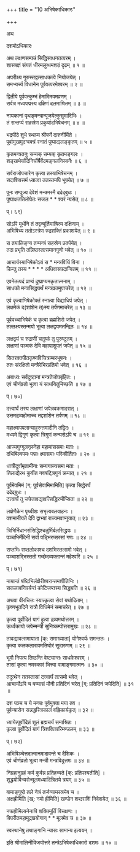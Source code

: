 +++
title = "10 अभिषेकाधिकारः"

+++

अथ

दशमोऽधिकारः

अथ लक्षणसम्पन्नं सिद्धिसाधनतत्परम् ।  
शास्त्रज्ञं संयतं धीरमलुब्धमशठं दृढम् ॥ १ ॥

अपरीक्ष्य गुरुस्तद्वत्साधकत्वे नियोजयेत् ।  
समभ्यर्च्य विधानेन पूर्ववत्परमेश्वरम् ॥ २ ॥

द्वितीये पूर्ववत्कुम्भं हेमादिमयमव्रणम् ।  
सर्वत्र मध्यपद्मस्य दक्षिणं दलमाश्रितम् ॥ ३ ॥

नायकानां पृथङ्मन्त्रान्पूजयेत्कुसुमादिभिः ।  
तं सन्तर्प्य सहस्रेण प्रकुर्यादभिषेचनम् ॥ ४ ॥

भद्रपीठे शुभे स्थाप्य श्रीपर्णे दारुनीर्मिते ।  
पूर्वामुखमुदग्वक्त्रं स्नातं पुष्पाद्यलङ्कृतम् ॥ ५ ॥

कृतमन्त्रतनुः सम्यक् सम्यक् कृतमङ्गलः ।  
शङ्खभेर्यादिनिर्घोर्षैर्वेदमङ्गलनिस्वनैः ॥ ६ ॥

सर्वराजोपचारेण कृत्वा तस्याभिषेचनम् ।  
सदाशिवसमं ध्यात्वा ततस्तमपि भूषयेत् ॥ ७ ॥

पुनः सम्पूज्य देवेशं मन्त्रमस्मै ददेद्बुधः ।  
पुष्पाक्षततिलोपेतः सजल * * श्वरं न्यसेत् ॥ ८ ॥

प्। ६९)

सोऽपि मूर्धनि तं तद्वन्मूर्तिमाश्रित्य दक्षिणाम् ।  
अभिषिच्य ततोऽस्त्रेण रुद्रशक्तिं प्रकाशयेत् ॥ ९ ॥

स तयालिङ्ग्य तन्मन्त्रं सहस्रेण प्रतर्पयेत् ।  
तदा प्रभृति तन्निष्ठस्तत्समानगुणो भवेत् ॥ १० ॥

आचार्यस्याभिषेकोऽयं स * मन्त्रविधिं विना ।  
किन्तु तस्य * * * * अधिवासपदान्वितम् ॥ ११ ॥

एवमेतत्पदं प्राप्यं दुष्प्राप्यमकृतात्मनाम् ।  
साधको मन्त्रसिद्ध्यर्थं मन्त्रव्रतमुपाचरेत् ॥ १२ ॥

एवं कृत्वाभिषेकोक्तं स्नात्वा विद्याधिपं जपेत् ।  
लक्षमेकं द(शांशेन त)स्य तर्पणमाचरेत् ॥ १३ ॥

पूर्ववच्चाभिषेकं च कृत्वा ब्रह्मशिरो जपेत् ।  
तल्लक्ष्यस्तन्मयो भूत्वा लक्षद्वयमतन्द्रितः ॥ १४ ॥

लक्षद्वयं च रुद्राणीं चतुष्कं तु पुरुष्टुतम् ।  
लक्षाणां पञ्चकं देवि महापाशुपतं जपेत् ॥ १५ ॥

सितरक्तपीतकृष्णविचित्राम्बरभूषणः ।  
ततः संरक्षितो मन्त्रैरेभिरप्रतिमो भवेत् ॥ १६ ॥

अबाध्यः सर्वदुष्टानां मन्त्रतेजोपबृंहितः ।  
एवं चीर्णव्रतो भूत्वा यं साधयितुमिच्छति ॥ १७ ॥

प्। ७०)

दत्त्वार्घं तस्य लक्षाणां जपेन्नवकमादरात् ।  
उत्तमद्रव्यहोमाच्च तद्दशांशेन तर्पणम् ॥ १८ ॥

महाक्ष्मापपलान्याहुरुत्तमादीनि तद्विदः ।  
मध्यमे द्विगुणं कृत्वा त्रिगुणं कन्यसेऽपि च ॥ १९ ॥

आज्यगुग्गुलनृस्नेहा महामांससमाः मताः ।  
दधिबिल्वपयः पद्माः क्ष्मासमाः परिकीर्तिताः ॥ २० ॥

धात्रीदूर्वामृतामीनाः सम्यगाज्यसमा मताः ।  
तिलाद्यैरथ कुर्वीत नवषट्त्रिगुणं क्रमात् ॥ २१ ॥

पूर्वमेवमिमं [ग्: पूर्वसेवामिमामिति] कृत्वा सिद्धेरर्घं   
ददेद्बुधः ।  
दत्त्वार्घं तु जपेत्तावद्यावत्सिद्धिरभीप्सिता ॥ २२ ॥

लक्षेणैकेन पृथ्वीशः सभृत्यबलवाहनः ।  
वशमानीयते देवि द्वाभ्यां राज्यमवाप्नुयात् ॥ २३ ॥

त्रिभिर्निधानसंसिद्धिश्चतुर्भिर्बलसिद्धयः ।  
पञ्चभिर्मेदिनी सर्वा षड्भिरप्सरसां गणः ॥ २४ ॥

सप्तभिः सप्तलोकाश्च दशभिस्तत्समो भवेत् ।  
पञ्चाशद्भिस्ततो गच्छेदव्यक्तान्तं महेश्वरि ॥ २५ ॥

प्। ७१)

मायान्तं षष्टिभिर्लक्षैरीश्वरान्तमशीतिभिः ।  
सकलावनिपर्यन्तं कोटिजप्तस्य सिद्ध्यति ॥ २६ ॥

अथवा वीरचित्तः स्यात्कृत्वा सेवां यथोदिताम् ।  
कृष्णभूतदिने रात्रौ विधिमेनं समाचरेत् ॥ २७ ॥

कृत्वा पूर्वोदितं यागं हुत्वा द्रव्यमथोत्तरम् ।  
ऊर्ध्वकायो जपेन्मन्त्री सुनिष्कम्पोत्तरामुखः ॥ २८ ॥

तावद्यावत्समायाता [क्: समाख्याता] योगेश्वर्यः समन्ततः ।  
कृत्वा कलकलारावमतिघोरं सुदारुणम् ॥ २९ ॥

भूमौ निपत्य तिष्ठन्ति वेष्ट्यान्तः साधकेश्वरम् ।  
तासां कृत्वा नमस्कारं भित्त्वा वामाङ्गमात्मनः ॥ ३० ॥

तदुत्थेन ततस्तासां दत्त्वार्घं तत्समो भवेत् ।  
आचार्योऽपि च षण्मासं मौनी प्रतिदिनं चरेत् [ग्: प्रतिदिनं जपेदिति] ॥ ३१   
॥

दश पञ्च च ये मन्त्राः पूर्वमुक्ता मया तव ।  
पूर्वन्यासेन सन्नद्धस्त्रिकालं वह्निकार्यकृत् ॥ ३२ ॥

ध्यायेत्पूर्वोदितं शूलं ब्रह्मचर्यं समाश्रितः ।  
कृत्वा पूर्वोदितं यागं त्रिशक्तिपरिमण्डलम् ॥ ३३ ॥

प्। ७२)

अभिषिञ्चेत्तदात्मानमादावन्ते च दैशिकः ।  
एवं चीर्णव्रतो भूत्वा मन्त्री मन्त्रविदुत्तमः ॥ ३४ ॥

निग्रहानुग्रहं कर्म कुर्वन्न प्रतिहन्यते [क्: प्रतिपश्यतीति] ।  
शुद्धयोर्विन्यसेन्मूलमध्यादित्रितये त्रयम् ॥ ३५ ॥

वामाङ्गुष्ठे तले नेत्रं तर्जन्यामस्त्रमेव च ।  
अक्षह्रीमिति [ख्: नमो ह्रीमिति] खण्डेन शब्दराशिं निवेशयेत् ॥ ३६ ॥

नफह्रीमित्यनेनापि शक्तिमूर्तिं विचक्षणः ।  
विपरीतमहामुद्राप्रयोगान् * * मूलमेव च ॥ ३७ ॥

स्वस्थानेषु तथाङ्गानि न्यासः सामान्य इत्ययम् ।

इति श्रीमालिनीविजयोत्तरे तन्त्रेऽभिषेकाधिकारो दशमः ॥ १० ॥

